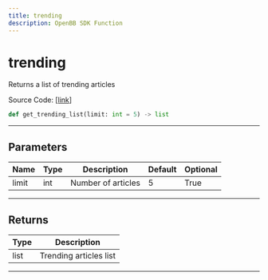 ```yaml
---
title: trending
description: OpenBB SDK Function
---
```


# trending

Returns a list of trending articles

Source Code: [[link](https://github.com/OpenBB-finance/OpenBBTerminal/tree/main/openbb_terminal/stocks/discovery/seeking_alpha_model.py#L100)]

```python
def get_trending_list(limit: int = 5) -> list
```

---

## Parameters

| Name | Type | Description | Default | Optional |
| ---- | ---- | ----------- | ------- | -------- |
| limit | int | Number of articles | 5 | True |


---

## Returns

| Type | Description |
| ---- | ----------- |
| list | Trending articles list |
---


